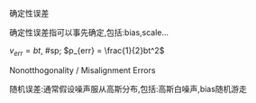 确定性误差

确定性误差指可以事先确定,包括:bias,scale...

$v_{err} = bt$,  #sp; $p_{err} = \frac{1}{2}bt^2$


Nonotthogonality / Misalignment Errors

随机误差:通常假设噪声服从高斯分布,包括:高斯白噪声,bias随机游走



